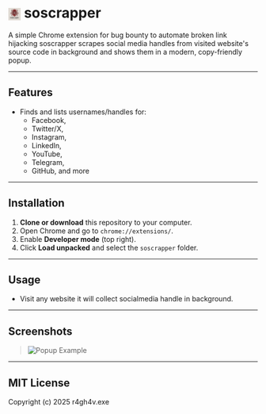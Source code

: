 # <img src="icons/icon16.png" alt="soscrapper logo" width="25" style="vertical-align:middle;"> soscrapper

A simple Chrome extension for bug bounty to automate broken link hijacking soscrapper scrapes social media handles from visited website's source code in background and shows them in a modern, copy-friendly popup.

---

## Features
- Finds and lists usernames/handles for:
  - Facebook,
  - Twitter/X,
  - Instagram,
  - LinkedIn,
  - YouTube,
  - Telegram,
  - GitHub, and more

---

## Installation
1. **Clone or download** this repository to your computer.
2. Open Chrome and go to `chrome://extensions/`.
3. Enable **Developer mode** (top right).
4. Click **Load unpacked** and select the `soscrapper` folder.

---

## Usage
- Visit any website it will collect socialmedia handle in background.

---

## Screenshots
> ![Popup Example](media/screenshot.png)


---
## MIT License
Copyright (c) 2025 r4gh4v.exe
